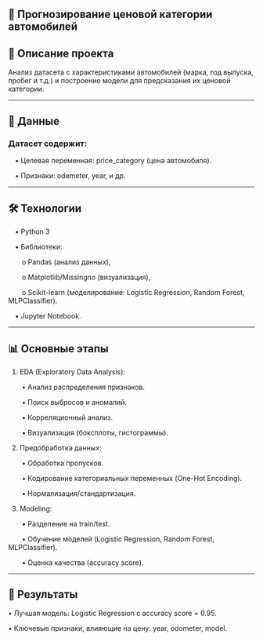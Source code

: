 ## 🚗 Прогнозирование ценовой категории автомобилей



## 📌 Описание проекта

Анализ датасета с характеристиками автомобилей (марка, год выпуска, пробег и т.д.) и построение модели для предсказания их ценовой категории.


---------------------------------------------------------------------------------------
## 📂 Данные

### Датасет содержит:

&emsp;•	Целевая переменная: price_category (цена автомобиля).

&emsp;•	Признаки: odemeter, year, и др.


-------------------------------------------------------------------------------------
## 🛠 Технологии

&emsp;•	Python 3

&emsp;•	Библиотеки:

&emsp;&emsp;o	Pandas (анализ данных),

&emsp;&emsp;o	Matplotlib/Missingno (визуализация),

&emsp;&emsp;o	Scikit-learn (моделирование: Logistic Regression, Random Forest, MLPClassifier).

&emsp;•	Jupyter Notebook.


----------------------------------------------------------------------------------
## 📊 Основные этапы

1.	EDA (Exploratory Data Analysis):

&emsp;&emsp;•	Анализ распределения признаков.

&emsp;&emsp;•	Поиск выбросов и аномалий.

&emsp;&emsp;•	Корреляционный анализ.

&emsp;&emsp;•	Визуализация (боксплоты, гистограммы).

2.	Предобработка данных:

&emsp;&emsp;•	Обработка пропусков.

&emsp;&emsp;•	Кодирование категориальных переменных (One-Hot Encoding).

&emsp;&emsp;•	Нормализация/стандартизация.

3.	Modeling:

&emsp;&emsp;•	Разделение на train/test.

&emsp;&emsp;•	Обучение моделей (Logistic Regression, Random Forest, MLPClassifier).

&emsp;&emsp;•	Оценка качества (accuracy score).


----------------------------------------------------------------------------
## 📌 Результаты

•	Лучшая модель: Logistic Regression с accuracy score = 0.95.

•	Ключевые признаки, влияющие на цену: year, odometer, model.
